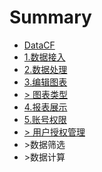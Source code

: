# Summary

* [DataCF](README.md)
* [1.数据接入](数据接入.md)
* [2.数据处理](2数据处理.md)
* [3.编辑图表](3可视化分析.md)
* [&gt; 图表类型](图表类型.md)
* [4.报表展示](4报表展示.md)
* [5.账号权限](5账号权限.md)
* [&gt; 用户授权管理](用户授权管理.md)
* &gt;数据筛选
* &gt;数据计算


